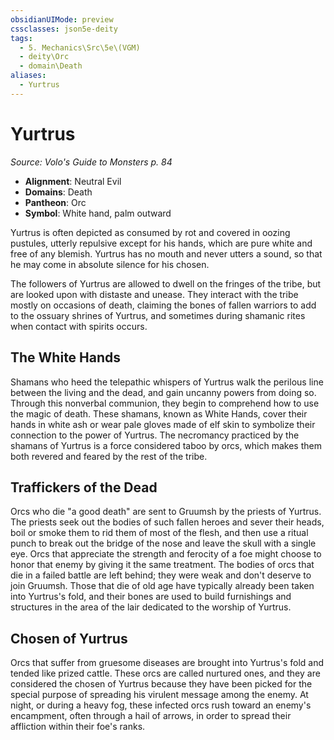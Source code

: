 ```yaml
---
obsidianUIMode: preview
cssclasses: json5e-deity
tags:
  - 5. Mechanics\Src\5e\(VGM)
  - deity\Orc
  - domain\Death
aliases:
  - Yurtrus
---
```

# Yurtrus
*Source: Volo's Guide to Monsters p. 84* 

- **Alignment**: Neutral Evil
- **Domains**: Death
- **Pantheon**: Orc
- **Symbol**: White hand, palm outward

Yurtrus is often depicted as consumed by rot and covered in oozing pustules, utterly repulsive except for his hands, which are pure white and free of any blemish. Yurtrus has no mouth and never utters a sound, so that he may come in absolute silence for his chosen.

The followers of Yurtrus are allowed to dwell on the fringes of the tribe, but are looked upon with distaste and unease. They interact with the tribe mostly on occasions of death, claiming the bones of fallen warriors to add to the ossuary shrines of Yurtrus, and sometimes during shamanic rites when contact with spirits occurs.

## The White Hands

Shamans who heed the telepathic whispers of Yurtrus walk the perilous line between the living and the dead, and gain uncanny powers from doing so. Through this nonverbal communion, they begin to comprehend how to use the magic of death. These shamans, known as White Hands, cover their hands in white ash or wear pale gloves made of elf skin to symbolize their connection to the power of Yurtrus. The necromancy practiced by the shamans of Yurtrus is a force considered taboo by orcs, which makes them both revered and feared by the rest of the tribe.

## Traffickers of the Dead

Orcs who die "a good death" are sent to Gruumsh by the priests of Yurtrus. The priests seek out the bodies of such fallen heroes and sever their heads, boil or smoke them to rid them of most of the flesh, and then use a ritual punch to break out the bridge of the nose and leave the skull with a single eye. Orcs that appreciate the strength and ferocity of a foe might choose to honor that enemy by giving it the same treatment. The bodies of orcs that die in a failed battle are left behind; they were weak and don't deserve to join Gruumsh. Those that die of old age have typically already been taken into Yurtrus's fold, and their bones are used to build furnishings and structures in the area of the lair dedicated to the worship of Yurtrus.

## Chosen of Yurtrus

Orcs that suffer from gruesome diseases are brought into Yurtrus's fold and tended like prized cattle. These orcs are called nurtured ones, and they are considered the chosen of Yurtrus because they have been picked for the special purpose of spreading his virulent message among the enemy. At night, or during a heavy fog, these infected orcs rush toward an enemy's encampment, often through a hail of arrows, in order to spread their affliction within their foe's ranks.
